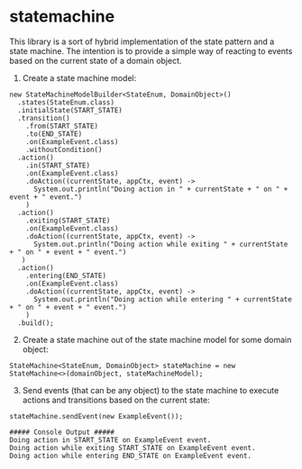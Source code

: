 # statemachine

This library is a sort of hybrid implementation of the state pattern and a state machine.  The intention is to provide a simple
way of reacting to events based on the current state of a domain object. 

1. Create a state machine model:
```
new StateMachineModelBuilder<StateEnum, DomainObject>()
  .states(StateEnum.class)
  .initialState(START_STATE)
  .transition()
    .from(START_STATE)
    .to(END_STATE)
    .on(ExampleEvent.class)
    .withoutCondition()
  .action()
    .in(START_STATE)
    .on(ExampleEvent.class)
    .doAction((currentState, appCtx, event) -> 
      System.out.println("Doing action in " + currentState + " on " + event + " event.")
    )
  .action()
    .exiting(START_STATE)
    .on(ExampleEvent.class)
    .doAction((currentState, appCtx, event) -> 
      System.out.println("Doing action while exiting " + currentState + " on " + event + " event.")
   )
  .action()
    .entering(END_STATE)
    .on(ExampleEvent.class)
    .doAction((currentState, appCtx, event) -> 
      System.out.println("Doing action while entering " + currentState + " on " + event + " event.")
    )
  .build();

```

2. Create a state machine out of the state machine model for some domain object:
```
StateMachine<StateEnum, DomainObject> stateMachine = new StateMachine<>(domainObject, stateMachineModel);
```

3. Send events (that can be any object) to the state machine to execute actions and transitions based on the current state:
```
stateMachine.sendEvent(new ExampleEvent());

##### Console Output #####
Doing action in START_STATE on ExampleEvent event.
Doing action while exiting START_STATE on ExampleEvent event.
Doing action while entering END_STATE on ExampleEvent event.
```

